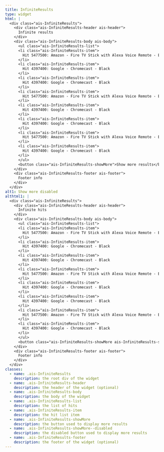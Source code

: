 ```yaml
---
title: InfiniteResults
type: widget
html: |
  <div class="ais-InfiniteResults">
    <div class="ais-InfiniteResults-header ais-header">
      Infinite results
    </div>
    <div class="ais-InfiniteResults-body ais-body">
      <ul class="ais-InfiniteResults-list">
      <li class="ais-InfiniteResults-item">
        Hit 5477500: Amazon - Fire TV Stick with Alexa Voice Remote - Black
      </li>
      <li class="ais-InfiniteResults-item">
        Hit 4397400: Google - Chromecast - Black
      </li>
      <li class="ais-InfiniteResults-item">
        Hit 4397400: Google - Chromecast - Black
      </li>
      <li class="ais-InfiniteResults-item">
        Hit 5477500: Amazon - Fire TV Stick with Alexa Voice Remote - Black
      </li>
      <li class="ais-InfiniteResults-item">
        Hit 4397400: Google - Chromecast - Black
      </li>
      <li class="ais-InfiniteResults-item">
        Hit 4397400: Google - Chromecast - Black
      </li>
      <li class="ais-InfiniteResults-item">
        Hit 5477500: Amazon - Fire TV Stick with Alexa Voice Remote - Black
      </li>
      <li class="ais-InfiniteResults-item">
        Hit 4397400: Google - Chromecast - Black
      </li>
      </ul>
      <button class="ais-InfiniteResults-showMore">Show more results</button>
    </div>
    <div class="ais-InfiniteResults-footer ais-footer">
      Footer info
    </div>
  </div>
alt1: Show more disabled
althtml1: |
  <div class="ais-InfiniteResults">
    <div class="ais-InfiniteResults-header ais-header">
      Infinite hits
    </div>
    <div class="ais-InfiniteResults-body ais-body">
      <ul class="ais-InfiniteResults-list">
      <li class="ais-InfiniteResults-item">
        Hit 5477500: Amazon - Fire TV Stick with Alexa Voice Remote - Black
      </li>
      <li class="ais-InfiniteResults-item">
        Hit 4397400: Google - Chromecast - Black
      </li>
      <li class="ais-InfiniteResults-item">
        Hit 4397400: Google - Chromecast - Black
      </li>
      <li class="ais-InfiniteResults-item">
        Hit 5477500: Amazon - Fire TV Stick with Alexa Voice Remote - Black
      </li>
      <li class="ais-InfiniteResults-item">
        Hit 4397400: Google - Chromecast - Black
      </li>
      <li class="ais-InfiniteResults-item">
        Hit 4397400: Google - Chromecast - Black
      </li>
      <li class="ais-InfiniteResults-item">
        Hit 5477500: Amazon - Fire TV Stick with Alexa Voice Remote - Black
      </li>
      <li class="ais-InfiniteResults-item">
        Hit 4397400: Google - Chromecast - Black
      </li>
      </ul>
      <button class="ais-InfiniteResults-showMore ais-InfiniteResults-showMore--disabled" disabled>Show more results</button>
    </div>
    <div class="ais-InfiniteResults-footer ais-footer">
      Footer info
    </div>
  </div>
classes:
  - name: .ais-InfiniteResults
    description: the root div of the widget
  - name: .ais-InfiniteResults-header
    description: the header of the widget (optional)
  - name: .ais-InfiniteResults-body
    description: the body of the widget
  - name: .ais-InfiniteResults-list
    description: the list of hits
  - name: .ais-InfiniteResults-item
    description: the hit list item
  - name: .ais-InfiniteResults-showMore
    description: the button used to display more results
  - name: .ais-InfiniteResults-showMore--disabled
    description: the disabled button used to display more results
  - name: .ais-InfiniteResults-footer
    description: the footer of the widget (optional)
---
```

